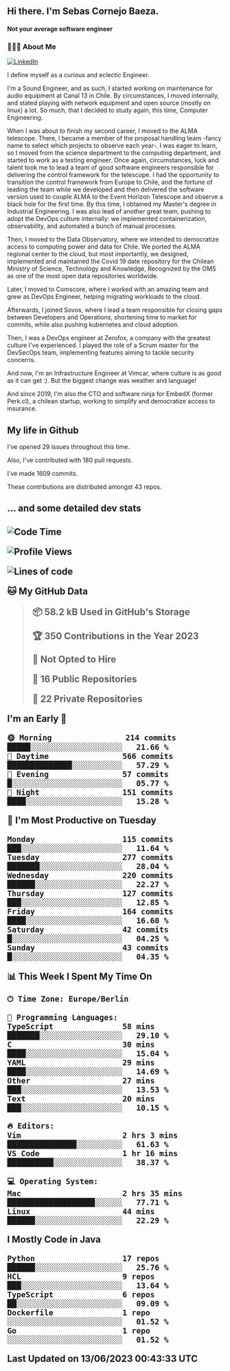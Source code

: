 <h2> Hi there.  I'm Sebas Cornejo Baeza.</h2>
<h4> Not your average software engineer</h4>
<h3> 👨🏻‍💻 About Me </h3>
<a href="http://linkedin.com/in/sebastian-cornejo-baeza/"><img alt="LinkedIn" src="https://img.shields.io/badge/Sebas%20Cornejo%20-informational?style=appveyor&logo=linkedin"></a>


I define myself as a curious and eclectic Engineer.

I'm a Sound Engineer, and as such, I started working on maintenance for audio equipment at Canal 13 in Chile.
By circumstances, I moved internally, and stated playing with network equipment and open source (mostly on linux) 
a lot. So much, that I decided to study again, this time, Computer Engineering.

When I was about to finish my second career, I moved to the ALMA telescope. There, I became a member of the proposal handling team
-fancy name to select which projects to observe each year-. 
I was eager to learn, so I moved from the science department to the computing department, and started to work as 
a testing engineer. Once again, circumstances, luck and talent took me to lead a team of good software engineers 
responsible for delivering the control framework for the telescope. I had the opportunity to transition the control framework from
Europe to Chile, and the fortune of leading the team while we developed and then delivered the software
version used to couple ALMA to the Event Horizon Telescope and observe a black hole for the first time.
By this time, I obtained my Master's degree in Industrial Engineering.
I was also lead of another great team, pushing to adopt the DevOps culture internally: we implemented containerization, observability, and automated a bunch of manual processes.

Then, I moved to the Data Observatory, where we intended to democratize access to computing power
and data for Chile. We ported the ALMA regional center to the cloud, but most importantly, we designed, implemented
and maintained the Covid 19 date repository for the Chilean Ministry of Science, Technology and Knowledge, Recognized by the OMS as one of the most open
data repositories worldwide.

Later, I moved to Comscore, where I worked with an amazing team and grew as DevOps Engineer, helping migrating workloads to the cloud.

Afterwards, I joined Sovos, where I lead a team responsible for closing gaps between Developers and Operations, shortening time to market for commits, while
also pushing kubernetes and cloud adoption.

Then, I was a DevOps engineer at Zerofox, a company with the greatest culture I've experienced. I played the role of a Scrum master for the DevSecOps team,
implementing features aiming to tackle security concerns.

And now, I'm an Infrastructure Engineer at Vimcar, where culture is as good as it can get :). But the biggest change was weather and language!
 
And since 2019, I'm also the CTO and software ninja for EmbedX (former Perk.cl), a chilean startup, working to simplify and democratize access to insurance.

<h2> My life in Github </h2>

I've opened 29 issues throughout this time.

Also, I've contributed with 180 pull requests.

I've made 1609 commits.

These contributions are distributed amongst 43 repos.

<h2>... and some detailed dev stats<h2>

<!--START_SECTION:waka-->
![Code Time](http://img.shields.io/badge/Code%20Time-369%20hrs%2019%20mins-blue)

![Profile Views](http://img.shields.io/badge/Profile%20Views-19-blue)

![Lines of code](https://img.shields.io/badge/From%20Hello%20World%20I%27ve%20Written-673.5%20thousand%20lines%20of%20code-blue)

**🐱 My GitHub Data** 

> 📦 58.2 kB Used in GitHub's Storage 
 > 
> 🏆 350 Contributions in the Year 2023
 > 
> 🚫 Not Opted to Hire
 > 
> 📜 16 Public Repositories 
 > 
> 🔑 22 Private Repositories 
 > 
**I'm an Early 🐤** 

```text
🌞 Morning                214 commits         █████░░░░░░░░░░░░░░░░░░░░   21.66 % 
🌆 Daytime                566 commits         ██████████████░░░░░░░░░░░   57.29 % 
🌃 Evening                57 commits          █░░░░░░░░░░░░░░░░░░░░░░░░   05.77 % 
🌙 Night                  151 commits         ████░░░░░░░░░░░░░░░░░░░░░   15.28 % 
```
📅 **I'm Most Productive on Tuesday** 

```text
Monday                   115 commits         ███░░░░░░░░░░░░░░░░░░░░░░   11.64 % 
Tuesday                  277 commits         ███████░░░░░░░░░░░░░░░░░░   28.04 % 
Wednesday                220 commits         ██████░░░░░░░░░░░░░░░░░░░   22.27 % 
Thursday                 127 commits         ███░░░░░░░░░░░░░░░░░░░░░░   12.85 % 
Friday                   164 commits         ████░░░░░░░░░░░░░░░░░░░░░   16.60 % 
Saturday                 42 commits          █░░░░░░░░░░░░░░░░░░░░░░░░   04.25 % 
Sunday                   43 commits          █░░░░░░░░░░░░░░░░░░░░░░░░   04.35 % 
```


📊 **This Week I Spent My Time On** 

```text
🕑︎ Time Zone: Europe/Berlin

💬 Programming Languages: 
TypeScript               58 mins             ███████░░░░░░░░░░░░░░░░░░   29.10 % 
C                        30 mins             ████░░░░░░░░░░░░░░░░░░░░░   15.04 % 
YAML                     29 mins             ████░░░░░░░░░░░░░░░░░░░░░   14.69 % 
Other                    27 mins             ███░░░░░░░░░░░░░░░░░░░░░░   13.53 % 
Text                     20 mins             ███░░░░░░░░░░░░░░░░░░░░░░   10.15 % 

🔥 Editors: 
Vim                      2 hrs 3 mins        ███████████████░░░░░░░░░░   61.63 % 
VS Code                  1 hr 16 mins        ██████████░░░░░░░░░░░░░░░   38.37 % 

💻 Operating System: 
Mac                      2 hrs 35 mins       ███████████████████░░░░░░   77.71 % 
Linux                    44 mins             ██████░░░░░░░░░░░░░░░░░░░   22.29 % 
```

**I Mostly Code in Java** 

```text
Python                   17 repos            ██████░░░░░░░░░░░░░░░░░░░   25.76 % 
HCL                      9 repos             ███░░░░░░░░░░░░░░░░░░░░░░   13.64 % 
TypeScript               6 repos             ██░░░░░░░░░░░░░░░░░░░░░░░   09.09 % 
Dockerfile               1 repo              ░░░░░░░░░░░░░░░░░░░░░░░░░   01.52 % 
Go                       1 repo              ░░░░░░░░░░░░░░░░░░░░░░░░░   01.52 % 
```




 Last Updated on 13/06/2023 00:43:33 UTC
<!--END_SECTION:waka-->

